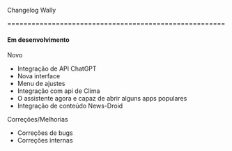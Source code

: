 Changelog Wally

======================================================

#### Em desenvolvimento
Novo
- Integração de API ChatGPT
- Nova interface
- Menu de ajustes
- Integração com api de Clima
- O assistente agora e capaz de abrir alguns apps populares
- Integração de conteúdo News-Droid

Correções/Melhorias
- Correções de bugs
- Correções internas

